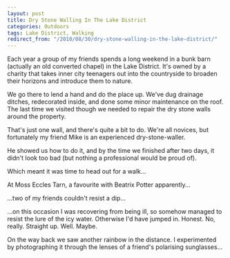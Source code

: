 ```yaml
---
layout: post
title: Dry Stone Walling In The Lake District
categories: Outdoors
tags: Lake District, Walking
redirect_from: "/2010/08/30/dry-stone-walling-in-the-lake-district/"
---
```


Each year a group of my friends spends a long weekend in a bunk barn (actually an old converted chapel) in the Lake District. It's owned by a charity that takes inner city teenagers out into the countryside to broaden their horizons and introduce them to nature.


We go there to lend a hand and do the place up. We've dug drainage ditches, redecorated inside, and done some minor maintenance on the roof. The last time we visited though we needed to repair the dry stone walls around the property.


That's just one wall, and there's quite a bit to do. We're all novices, but fortunately my friend Mike is an experienced dry-stone-waller.


He showed us how to do it, and by the time we finished after two days, it didn't look too bad (but nothing a professional would be proud of).


Which meant it was time to head out for a walk…


At Moss Eccles Tarn, a favourite with Beatrix Potter apparently...


…two of my friends couldn't resist a dip…


…on this occasion I was recovering from being ill, so somehow managed to resist the lure of the icy water. Otherwise I'd have jumped in. Honest. No, really. Straight up. Well. Maybe.

On the way back we saw another rainbow in the distance. I experimented by photographing it through the lenses of a friend's polarising sunglasses...